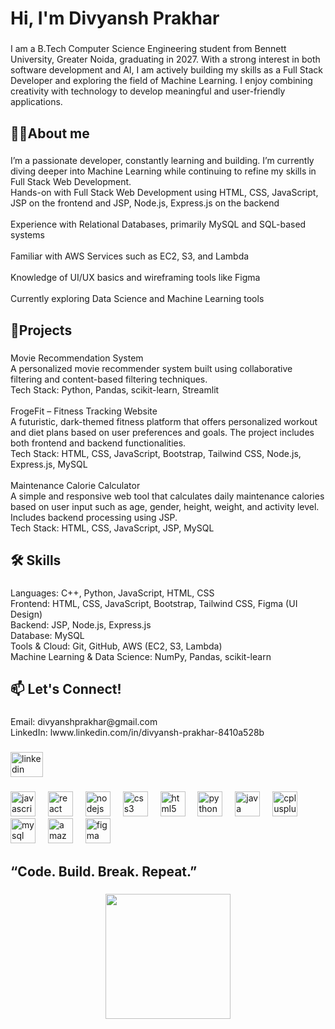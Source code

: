<h1 align="left">Hi, I'm Divyansh Prakhar</h1>

###

<p align="left">I am a B.Tech Computer Science Engineering student from Bennett University, Greater Noida, graduating in 2027. With a strong interest in both software development and AI, I am actively building my skills as a Full Stack Developer and exploring the field of Machine Learning. I enjoy combining creativity with technology to develop meaningful and user-friendly applications.</p>

###

<h2 align="left">👨‍💻About me</h2>

###

<p align="left">I’m a passionate developer, constantly learning and building. I’m currently diving deeper into Machine Learning while continuing to refine my skills in Full Stack Web Development.<br>Hands-on with Full Stack Web Development using HTML, CSS, JavaScript, JSP on the frontend and JSP, Node.js, Express.js on the backend<br><br>Experience with Relational Databases, primarily MySQL and SQL-based systems<br><br>Familiar with AWS Services such as EC2, S3, and Lambda<br><br>Knowledge of UI/UX basics and wireframing tools like Figma<br><br>Currently exploring Data Science and Machine Learning tools</p>

###

<h2 align="left">💼Projects</h2>

###

<p align="left">Movie Recommendation System<br>A personalized movie recommender system built using collaborative filtering and content-based filtering techniques.<br>Tech Stack: Python, Pandas, scikit-learn, Streamlit<br><br>FrogeFit – Fitness Tracking Website<br>A futuristic, dark-themed fitness platform that offers personalized workout and diet plans based on user preferences and goals. The project includes both frontend and backend functionalities.<br>Tech Stack: HTML, CSS, JavaScript, Bootstrap, Tailwind CSS, Node.js, Express.js, MySQL<br><br>Maintenance Calorie Calculator<br>A simple and responsive web tool that calculates daily maintenance calories based on user input such as age, gender, height, weight, and activity level. Includes backend processing using JSP.<br>Tech Stack: HTML, CSS, JavaScript, JSP, MySQL</p>

###

<h2 align="left">🛠️ Skills</h2>

###

<p align="left">Languages: C++, Python, JavaScript, HTML, CSS<br>Frontend: HTML, CSS, JavaScript, Bootstrap, Tailwind CSS, Figma (UI Design)<br>Backend: JSP, Node.js, Express.js<br>Database: MySQL<br>Tools & Cloud: Git, GitHub, AWS (EC2, S3, Lambda)<br>Machine Learning & Data Science: NumPy, Pandas, scikit-learn</p>

###

<h2 align="left">📫 Let's Connect!</h2>

###

<p align="left">Email: divyanshprakhar@gmail.com<br>LinkedIn: lwww.linkedin.com/in/divyansh-prakhar-8410a528b</p>

###

<div align="left">
  <img src="https://raw.githubusercontent.com/maurodesouza/profile-readme-generator/master/src/assets/icons/social/linkedin/default.svg" width="52" height="40" alt="linkedin logo"  />
</div>

###

<div align="left">
  <img src="https://cdn.jsdelivr.net/gh/devicons/devicon/icons/javascript/javascript-original.svg" height="40" alt="javascript logo"  />
  <img width="12" />
  <img src="https://cdn.jsdelivr.net/gh/devicons/devicon/icons/react/react-original.svg" height="40" alt="react logo"  />
  <img width="12" />
  <img src="https://cdn.jsdelivr.net/gh/devicons/devicon/icons/nodejs/nodejs-original.svg" height="40" alt="nodejs logo"  />
  <img width="12" />
  <img src="https://cdn.jsdelivr.net/gh/devicons/devicon/icons/css3/css3-original.svg" height="40" alt="css3 logo"  />
  <img width="12" />
  <img src="https://cdn.jsdelivr.net/gh/devicons/devicon/icons/html5/html5-original.svg" height="40" alt="html5 logo"  />
  <img width="12" />
  <img src="https://cdn.jsdelivr.net/gh/devicons/devicon/icons/python/python-original.svg" height="40" alt="python logo"  />
  <img width="12" />
  <img src="https://cdn.jsdelivr.net/gh/devicons/devicon/icons/java/java-original.svg" height="40" alt="java logo"  />
  <img width="12" />
  <img src="https://cdn.jsdelivr.net/gh/devicons/devicon/icons/cplusplus/cplusplus-original.svg" height="40" alt="cplusplus logo"  />
  <img width="12" />
  <img src="https://cdn.jsdelivr.net/gh/devicons/devicon/icons/mysql/mysql-original.svg" height="40" alt="mysql logo"  />
  <img width="12" />
  <img src="https://cdn.jsdelivr.net/gh/devicons/devicon/icons/amazonwebservices/amazonwebservices-line-wordmark.svg" height="40" alt="amazonwebservices logo"  />
  <img width="12" />
  <img src="https://cdn.jsdelivr.net/gh/devicons/devicon/icons/figma/figma-original.svg" height="40" alt="figma logo"  />
</div>

###

<h2 align="left">“Code. Build. Break. Repeat.”</h2>

###

<div align="center">
  <img height="200" src="https://cdn-icons-png.flaticon.com/512/8955/8955399.png"  />
</div>

###
